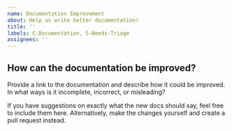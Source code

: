 ```yaml
---
name: Documentation Improvement
about: Help us write better documentation!
title: ''
labels: C-Documentation, S-Needs-Triage
assignees: ''
---
```


## How can the documentation be improved?

Provide a link to the documentation and describe how it could be improved. In what ways is it incomplete, incorrect, or misleading?

If you have suggestions on exactly what the new docs should say, feel free to include them here. Alternatively, make the changes yourself and create a pull request instead.
